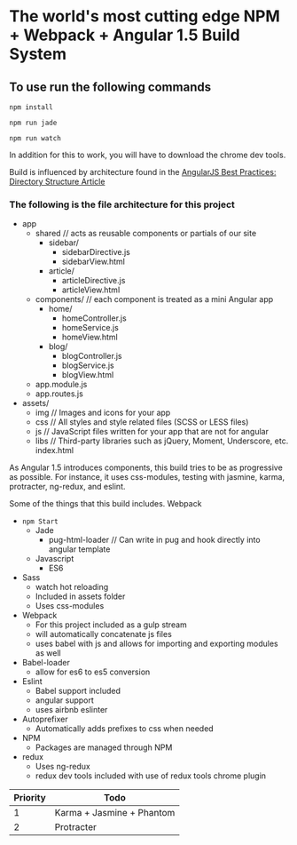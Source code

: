 # The world's most cutting edge NPM + Webpack + Angular 1.5 Build System

## To use run the following commands ##

``npm install``

``npm run jade``

``npm run watch``

In addition for this to work, you will have to download the chrome dev tools.

Build is influenced by architecture found in the [AngularJS Best Practices: Directory Structure Article](https://scotch.io/tutorials/angularjs-best-practices-directory-structure)

### The following is the file architecture for this project ###
- app
  - shared   // acts as reusable components or partials of our site
    - sidebar/
      - sidebarDirective.js
      - sidebarView.html
    - article/
      - articleDirective.js
      - articleView.html
  - components/   // each component is treated as a mini Angular app
    - home/
      - homeController.js
      - homeService.js
      - homeView.html
    - blog/
      - blogController.js
      - blogService.js
      - blogView.html
  - app.module.js
  - app.routes.js
- assets/
  - img         // Images and icons for your app
  - css      // All styles and style related files (SCSS or LESS files)
  - js       // JavaScript files written for your app that are not for angular
  - libs     // Third-party libraries such as jQuery, Moment, Underscore, etc.
index.html

As Angular 1.5 introduces components, this build tries to be as progressive as possible. For instance, it uses css-modules, testing with jasmine, karma, protracter, ng-redux, and eslint.

 Some of the things that this build includes. Webpack

* `npm Start`
  * Jade
    * pug-html-loader // Can write in pug and hook directly into angular template
  * Javascript
    * ES6
* Sass
  * watch hot reloading
  * Included in assets folder
  * Uses css-modules
* Webpack
  * For this project included as a gulp stream
  * will automatically concatenate js files
  * uses babel with js and allows for importing and exporting modules as well
* Babel-loader
  * allow for es6 to es5 conversion
* Eslint
    * Babel support included
    * angular support
    * uses airbnb eslinter
* Autoprefixer
  * Automatically adds prefixes to css when needed
* NPM
  * Packages are managed through NPM
* redux
  * Uses ng-redux
  * redux dev tools included with use of redux tools chrome plugin



| Priority  | Todo                                                                 |
|-----------|----------------------------------------------------------------------|
| 1         | Karma + Jasmine + Phantom                                            |
| 2         | Protracter                                                           |
